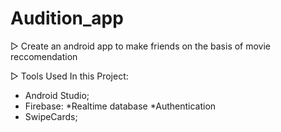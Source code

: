 # Audition_app

▷ Create an android app to make friends on the basis of movie reccomendation

▷ Tools Used In this Project:
- Android Studio;
- Firebase:
    *Realtime database
    *Authentication
 - SwipeCards;



